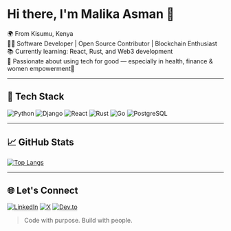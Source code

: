 # Hi there, I'm Malika Asman 👋

🌍 From Kisumu, Kenya  
👩‍💻 Software Developer | Open Source Contributor | Blockchain Enthusiast  
📚 Currently learning: React, Rust, and Web3 development  
🎯 Passionate about using tech for good — especially in health, finance & women empowerment🌱 

---

## 🔧 Tech Stack

![Python](https://img.shields.io/badge/Python-3776AB?style=flat&logo=python&logoColor=white)
![Django](https://img.shields.io/badge/Django-092E20?style=flat&logo=django)
![React](https://img.shields.io/badge/React-61DAFB?style=flat&logo=react)
![Rust](https://img.shields.io/badge/Rust-000000?style=flat&logo=rust)
![Go](https://img.shields.io/badge/Go-00ADD8?style=flat&logo=go)
![PostgreSQL](https://img.shields.io/badge/PostgreSQL-316192?style=flat&logo=postgresql)

---

## 📈 GitHub Stats

[![Top Langs](https://github-readme-stats.vercel.app/api/top-langs/?username=malika7188&layout=compact&theme=radical)](https://github.com/anuraghazra/github-readme-stats)

---

## 🌐 Let's Connect

[![LinkedIn](https://img.shields.io/badge/LinkedIn-blue?style=flat&logo=linkedin&logoColor=white)](https://www.linkedin.com/in/asman-malika-84981a211/)
[![X](https://img.shields.io/badge/X-000000?style=flat&logo=twitter)](https://x.com/AsmanMalika)
[![Dev.to](https://img.shields.io/badge/Dev.to-black?style=flat&logo=dev.to)](https://dev.to/malika7188)

> Code with purpose. Build with people.

